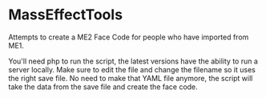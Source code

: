 # MassEffectTools
Attempts to create a ME2 Face Code for people who have imported from ME1.

You'll need php to run the script, the latest versions have the ability to run a server locally.
Make sure to edit the file and change the filename so it uses the right save file.
No need to make that YAML file anymore, the script will take the data from the save file and create the face code.
